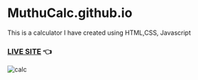 # MuthuCalc.github.io
This is a calculator I have created using HTML,CSS, Javascript


### [LIVE SITE](https://muthulingamdeveloper.github.io/MuthuCalc.github.io/)  👈


![calc](https://user-images.githubusercontent.com/71803443/132716065-894c76c5-dee1-4b55-8f61-228ae33257c0.png)

